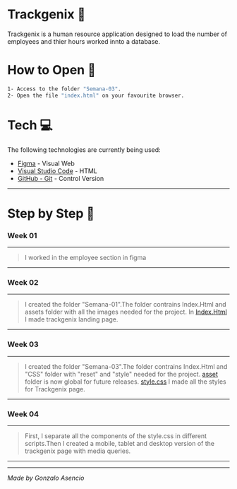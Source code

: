 # Trackgenix 🚀

Trackgenix is a human resource application designed to load the number of employees and thier hours worked innto a database.

# How to Open 📂
```bash
1- Access to the folder "Semana-03".
2- Open the file "index.html" on your favourite browser.
```
# Tech 💻
The following technologies are currently being used:

- [Figma](https://www.figma.com/) - Visual Web
- [Visual Studio Code](https://code.visualstudio.com) - HTML
- [GitHub - Git](https://github.com) - Control Version

---------------

# Step by Step 👣
 
 ### __Week 01__
*** 
>I worked in the employee section in figma
***

 ### __Week 02__
*** 
>I created the folder "Semana-01".The folder contrains Index.Html and assets folder with all the images needed for the project.
 In [Index.Html](https://github.com/GonzaloAsencio/BaSP-A2022-Etapa-1/blob/master/Semana-01/index.html) I made trackgenix landing page.
>
***

 ### __Week 03__
*** 
>I created the folder "Semana-03".The folder contrains Index.Html and "CSS" folder with "reset" and "style" needed for the project.
 [asset](https://github.com/GonzaloAsencio/BaSP-A2022-Etapa-1/tree/master/assets) folder is now global for future releases.
 [style.css](https://github.com/GonzaloAsencio/BaSP-A2022-Etapa-1/blob/master/Semana-03/CSS/style.css) I made all the styles for Trackgenix page.
>
***
 ### __Week 04__
*** 
>First, I separate all the components of the style.css in different scripts.Then I created a mobile, tablet and desktop version of the trackgenix page with media queries.
>
***
***
*Made by Gonzalo Asencio*
